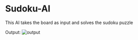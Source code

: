 # Sudoku-AI

This AI takes the board as input and solves the sudoku puzzle

Output:
![output](https://user-images.githubusercontent.com/70687348/140748102-519971f1-b5b8-459e-9ff5-bd01be3e801b.png)
